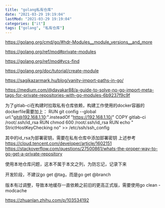 ```yaml
---
title: "golang私有仓库"
date: "2021-03-29 19:19:04"
lastMod: "2021-03-29 19:19:04"
categories: ["it"]
tags: ["golang", "私有仓库"]
---
```


https://golang.org/cmd/go/#hdr-Modules__module_versions__and_more

https://golang.org/ref/mod#private-modules

https://golang.org/ref/mod#vcs-find

https://golang.org/doc/tutorial/create-module

https://sagikazarmark.hu/blog/vanity-import-paths-in-go/

https://medium.com/@dayakar88/a-guide-to-solve-no-go-import-meta-tags-for-private-repositories-with-go-modules-6b9237f9c9f

为了gitlab-ci在构建时拉取私有仓库依赖，构建工作使用的docker容器的dockerfile需要加上：
RUN git config --global url."git@192.168.1.10:".insteadOf "https://192.168.1.10/"
COPY gitlab-ci /root/.ssh/id_rsa
RUN chmod 600 /root/.ssh/id_rsa
RUN echo "    StrictHostKeyChecking no" >> /etc/ssh/ssh_config

其中的id_rsa为部署密钥，需要在私有仓库中添加部署密钥
上述参考
https://cloud.tencent.com/developer/article/1602151
https://stackoverflow.com/questions/27500861/whats-the-proper-way-to-go-get-a-private-repository

使用本地仓库问题，这本不属于本文之列，为防忘记，记录下来

开发阶段，不建议go get @tag，而是go get @branch

版本有过调整，导致本地缓存一直依赖之前旧的更高正式版，需要使用go clean -modcache

https://zhuanlan.zhihu.com/p/103534192